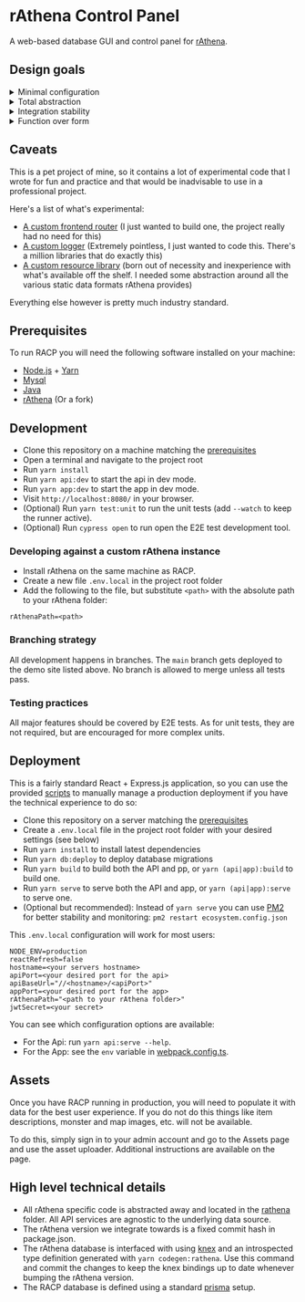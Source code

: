 # rAthena Control Panel

A web-based database GUI and control panel for [rAthena](https://github.com/rathena/rathena).

## Design goals

<details>
    <summary>Minimal configuration</summary>
    
> Just install and run. RACP will read all data from either the rAthena data files or mysql database.

</details>

<details>
    <summary>Total abstraction</summary>

> RACP contains no data. No fixtures, no enums, nothing. RACP will read all data from either the rAthena data files or mysql database and the RO client files.

</details>

<details>
    <summary>Integration stability</summary>

> Unit and E2E tests run on each commit and tests run against a real rathena instance.

</details>

<details>
    <summary>Function over form</summary>

> The UI prioritizes functionality over aesthetics. Does not support theming, keeps things simple.

</details>

## Caveats

This is a pet project of mine, so it contains a lot of experimental code that I wrote for fun and practice and that would be inadvisable to use in a professional project.

Here's a list of what's experimental:

- [A custom frontend router](src/lib/tsr) (I just wanted to build one, the project really had no need for this)
- [A custom logger](src/lib/logger.ts) (Extremely pointless, I just wanted to code this. There's a million libraries that do exactly this)
- [A custom resource library](src/lib/repo) (born out of necessity and inexperience with what's available off the shelf. I needed some abstraction around all the various static data formats rAthena provides)

Everything else however is pretty much industry standard.

## Prerequisites

To run RACP you will need the following software installed on your machine:

- [Node.js](https://nodejs.org/en/) + [Yarn](https://yarnpkg.com/)
- [Mysql](https://www.mysql.com/)
- [Java](https://www.java.com/)
- [rAthena](https://github.com/rathena/) (Or a fork)

## Development

- Clone this repository on a machine matching the [prerequisites](#prerequisites)
- Open a terminal and navigate to the project root
- Run `yarn install`
- Run `yarn api:dev` to start the api in dev mode.
- Run `yarn app:dev` to start the app in dev mode.
- Visit `http://localhost:8080/` in your browser.
- (Optional) Run `yarn test:unit` to run the unit tests (add `--watch` to keep the runner active).
- (Optional) Run `cypress open` to run open the E2E test development tool.

### Developing against a custom rAthena instance

- Install rAthena on the same machine as RACP.
- Create a new file `.env.local` in the project root folder
- Add the following to the file, but substitute `<path>` with the absolute path to your rAthena folder:

```
rAthenaPath=<path>
```

### Branching strategy

All development happens in branches. The `main` branch gets deployed to the demo site listed above.
No branch is allowed to merge unless all tests pass.

### Testing practices

All major features should be covered by E2E tests.
As for unit tests, they are not required, but are encouraged for more complex units.

## Deployment

This is a fairly standard React + Express.js application, so you can use the provided [scripts](package.json) to manually manage a production deployment if you have the technical experience to do so:

- Clone this repository on a server matching the [prerequisites](#prerequisites)
- Create a `.env.local` file in the project root folder with your desired settings (see below)
- Run `yarn install` to install latest dependencies
- Run `yarn db:deploy` to deploy database migrations
- Run `yarn build` to build both the API and pp, or `yarn (api|app):build` to build one.
- Run `yarn serve` to serve both the API and app, or `yarn (api|app):serve` to serve one.
- (Optional but recommended): Instead of `yarn serve` you can use [PM2](https://pm2.keymetrics.io/) for better stability and monitoring: `pm2 restart ecosystem.config.json`

This `.env.local` configuration will work for most users:

```text
NODE_ENV=production
reactRefresh=false
hostname=<your servers hostname>
apiPort=<your desired port for the api>
apiBaseUrl="//<hostname>/<apiPort>"
appPort=<your desired port for the app>
rAthenaPath="<path to your rAthena folder>"
jwtSecret=<your secret>
```

You can see which configuration options are available:

- For the Api: run `yarn api:serve --help`.
- For the App: see the `env` variable in [webpack.config.ts](webpack.config.ts).

## Assets

Once you have RACP running in production, you will need to populate it with data for the best user experience.
If you do not do this things like item descriptions, monster and map images, etc. will not be available.

To do this, simply sign in to your admin account and go to the Assets page and use the asset uploader.
Additional instructions are available on the page.

## High level technical details

- All rAthena specific code is abstracted away and located in the [rathena](src/api/rathena) folder. All API services are agnostic to the underlying data source.
- The rAthena version we integrate towards is a fixed commit hash in package.json.
- The rAthena database is interfaced with using [knex](https://knexjs.org/) and an introspected type definition generated with `yarn codegen:rathena`. Use this command and commit the changes to keep the knex bindings up to date whenever bumping the rAthena version.
- The RACP database is defined using a standard [prisma](https://www.prisma.io/) setup.
